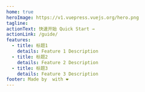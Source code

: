 ```yaml
---
home: true
heroImage: https://v1.vuepress.vuejs.org/hero.png
tagline:
actionText: 快速开始 Quick Start →
actionLink: /guide/
features:
  - title: 标题1
    details: Feature 1 Description
  - title: 标题2
    details: Feature 2 Description
  - title: 标题3
    details: Feature 3 Description
footer: Made by  with ❤️
---
```

